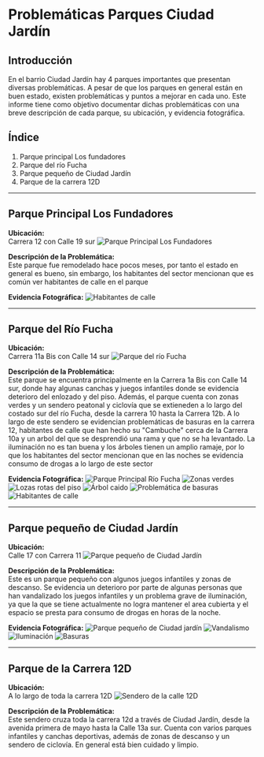 # Problemáticas Parques Ciudad Jardín

## Introducción
En el barrio Ciudad Jardín hay 4 parques importantes que presentan diversas problemáticas. A pesar de que los parques en general están en buen estado, existen problemáticas y puntos a mejorar en cada uno. Este informe tiene como objetivo documentar dichas problemáticas con una breve descripción de cada parque, su ubicación, y evidencia fotográfica.

## Índice
1. Parque principal Los fundadores
2. Parque del río Fucha
3. Parque pequeño de Ciudad Jardín
4. Parque de la carrera 12D

---

## Parque Principal Los Fundadores

**Ubicación:**  
Carrera 12 con Calle 19 sur
![Parque Principal Los Fundadores](maps/1.png, "Parque principal YuJu")

**Descripción de la Problemática:**  
Este parque fue remodelado hace pocos meses, por tanto el estado en general es bueno, sin embargo, los habitantes del sector mencionan que es común ver habitantes de calle en el parque

**Evidencia Fotográfica:**
![Habitantes de calle](images/fundadores_1.jpg)

---

## Parque del Río Fucha

**Ubicación:**  
Carrera 11a Bis con Calle 14 sur 
![Parque del río Fucha](maps/2.png)

**Descripción de la Problemática:**  
Este parque se encuentra principalmente en la Carrera 1a Bis con Calle 14 sur, donde hay algunas canchas y juegos infantiles donde se evidencia deterioro del enlozado y del piso. Además, el parque cuenta con zonas verdes y un sendero peatonal y ciclovía que se extieneden a lo largo del costado sur del río Fucha, desde la carrera 10 hasta la Carrera 12b. A lo largo de este sendero se evidencian problemáticas de basuras en la carrera 12, habitantes de calle que han hecho su "Cambuche" cerca de la Carrera 10a y un arbol del que se desprendió una rama y que no se ha levantado. La iluminación no es tan buena y los árboles tienen un amplio ramaje, por lo que los habitantes del sector mencionan que en las noches se evidencia consumo de drogas a lo largo de este sector

**Evidencia Fotográfica:**
![Parque Principal Río Fucha](images/fucha_1.jpg)
![Zonas verdes](images/fucha_2.jpg)
![Lozas rotas del piso](images/fucha_3.jpg)
![Árbol caido](images/fucha_4.jpg)
![Problemática de basuras](images/fucha_5.jpg)
![Habitantes de calle](images/fucha_6.jpg)

---

## Parque pequeño de Ciudad Jardín

**Ubicación:**  
Calle 17 con Carrera 11
![Parque pequeño de Ciudad Jardín](maps/3.png)

**Descripción de la Problemática:**  
Este es un parque pequeño con algunos juegos infantiles y zonas de descanso. Se evidencia un deterioro por parte de algunas personas que han vandalizado los juegos infantiles y un problema grave de iluminación, ya que la que se tiene actualmente no logra mantener el area cubierta y el espacio se presta para consumo de drogas en horas de la noche. 

**Evidencia Fotográfica:**
![Parque pequeño de Ciudad jardín](images/pequeno_1.jpg)
![Vandalismo](images/pequeno_2.jpg)
![Iluminación](images/pequeno_3.jpg)
![Basuras](images/pequeno_4.jpg)

---

## Parque de la Carrera 12D

**Ubicación:**  
A lo largo de toda la carrera 12D
![Sendero de la calle 12D](maps/4.png)

**Descripción de la Problemática:**  
Este sendero cruza toda la carrera 12d a través de Ciudad Jardín, desde la avenida primera de mayo hasta la Calle 13a sur. Cuenta con varios parques infantiles y canchas deportivas, además de zonas de descanso y un sendero de ciclovía. En general está bien cuidado y limpio.
